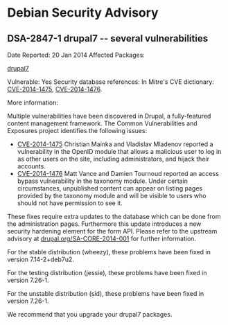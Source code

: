 
Debian Security Advisory
========================


DSA-2847-1 drupal7 -- several vulnerabilities
---------------------------------------------



Date Reported:
20 Jan 2014
Affected Packages:

[drupal7](https://packages.debian.org/src:drupal7)

Vulnerable:
Yes
Security database references:
In Mitre's CVE dictionary: [CVE-2014-1475](https://security-tracker.debian.org/tracker/CVE-2014-1475), [CVE-2014-1476](https://security-tracker.debian.org/tracker/CVE-2014-1476).  

More information:

Multiple vulnerabilities have been discovered in Drupal, a
fully-featured content management framework. The Common Vulnerabilities
and Exposures project identifies the following issues:


* [CVE-2014-1475](https://security-tracker.debian.org/tracker/CVE-2014-1475)
Christian Mainka and Vladislav Mladenov reported a vulnerability
 in the OpenID module that allows a malicious user to log in as
 other users on the site, including administrators, and hijack
 their accounts.
* [CVE-2014-1476](https://security-tracker.debian.org/tracker/CVE-2014-1476)
Matt Vance and Damien Tournoud reported an access bypass
 vulnerability in the taxonomy module. Under certain circumstances,
 unpublished content can appear on listing pages provided by the
 taxonomy module and will be visible to users who should not have
 permission to see it.


These fixes require extra updates to the database which can be done from
the administration pages. Furthermore this update introduces a new
security hardening element for the form API. Please refer to the
upstream advisory at [drupal.org/SA-CORE-2014-001](https://drupal.org/SA-CORE-2014-001) for further
information.


For the stable distribution (wheezy), these problems have been fixed in
version 7.14-2+deb7u2.


For the testing distribution (jessie), these problems have been fixed in
version 7.26-1.


For the unstable distribution (sid), these problems have been fixed in
version 7.26-1.


We recommend that you upgrade your drupal7 packages.





